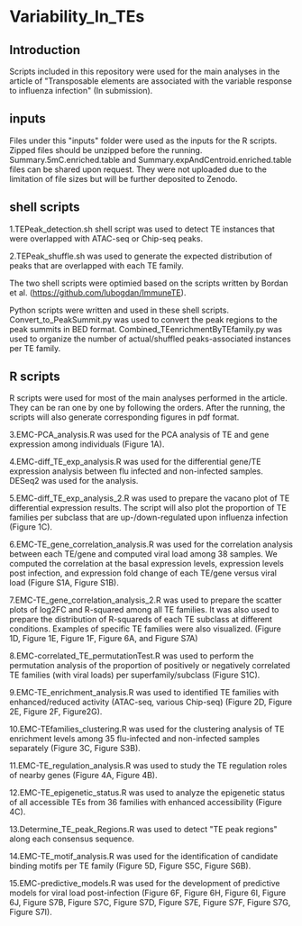 # Variability_In_TEs

## Introduction
Scripts included in this repository were used for the main analyses in the article of "Transposable elements are associated with the variable response to influenza infection" (In submission).

## inputs
Files under this "inputs" folder were used as the inputs for the R scripts. Zipped files should be unzipped before the running. Summary.5mC.enriched.table and Summary.expAndCentroid.enriched.table files can be shared upon request. They were not uploaded due to the limitation of file sizes but will be further deposited to Zenodo.

## shell scripts
1.TEPeak_detection.sh shell script was used to detect TE instances that were overlapped with ATAC-seq or Chip-seq peaks. 

2.TEPeak_shuffle.sh was used to generate the expected distribution of peaks that are overlapped with each TE family.

The two shell scripts were optimied based on the scripts written by Bordan et al. (https://github.com/lubogdan/ImmuneTE).

Python scripts were written and used in these shell scripts. Convert_to_PeakSummit.py was used to convert the peak regions to the peak summits in BED format. Combined_TEenrichmentByTEfamily.py was used to organize the number of actual/shuffled peaks-associated instances per TE family. 

## R scripts
R scripts were used for most of the main analyses performed in the article. They can be ran one by one by following the orders. After the running, the scripts will also generate corresponding figures in pdf format.

3.EMC-PCA_analysis.R was used for the PCA analysis of TE and gene expression among individuals (Figure 1A).

4.EMC-diff_TE_exp_analysis.R was used for the differential gene/TE expression analysis between flu infected and non-infected samples. DESeq2 was used for the analysis.

5.EMC-diff_TE_exp_analysis_2.R was used to prepare the vacano plot of TE differential expression results. The script will also plot the proportion of TE families per subclass that are up-/down-regulated upon influenza infection (Figure 1C).

6.EMC-TE_gene_correlation_analysis.R was used for the correlation analysis between each TE/gene and computed viral load among 38 samples. We computed the correlation at the basal expression levels, expression levels post infection, and expression fold change of each TE/gene versus viral load (Figure S1A, Figure S1B).

7.EMC-TE_gene_correlation_analysis_2.R was used to prepare the scatter plots of log2FC and R-squared among all TE families. It was also used to prepare the distribution of R-squareds of each TE subclass at different conditions. Examples of specific TE families were also visualized. (Figure 1D, Figure 1E, Figure 1F, Figure 6A, and Figure S7A)

8.EMC-correlated_TE_permutationTest.R was used to perform the permutation analysis of the proportion of positively or negatively correlated TE families (with viral loads) per superfamily/subclass (Figure S1C).

9.EMC-TE_enrichment_analysis.R was used to identified TE families with enhanced/reduced activity (ATAC-seq, various Chip-seq) (Figure 2D, Figure 2E, Figure 2F, Figure2G).

10.EMC-TEfamilies_clustering.R was used for the clustering analysis of TE enrichment levels among 35 flu-infected and non-infected samples separately (Figure 3C, Figure S3B).

11.EMC-TE_regulation_analysis.R was used to study the TE regulation roles of nearby genes (Figure 4A, Figure 4B). 

12.EMC-TE_epigenetic_status.R was used to analyze the epigenetic status of all accessible TEs from 36 families with enhanced accessibility (Figure 4C).

13.Determine_TE_peak_Regions.R was used to detect "TE peak regions" along each consensus sequence.

14.EMC-TE_motif_analysis.R was used for the identification of candidate binding motifs per TE family (Figure 5D, Figure S5C, Figure S6B).

15.EMC-predictive_models.R was used for the development of predictive models for viral load post-infection (Figure 6F, Figure 6H, Figure 6I, Figure 6J, Figure S7B, Figure S7C, Figure S7D, Figure S7E, Figure S7F, Figure S7G, Figure S7I). 
